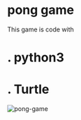 # pong game

This game is code with 

# . python3
# . Turtle


![pong-game](https://user-images.githubusercontent.com/51027125/102237679-e8a8ac80-3f1a-11eb-8258-3a87d6dd8ab6.png)
